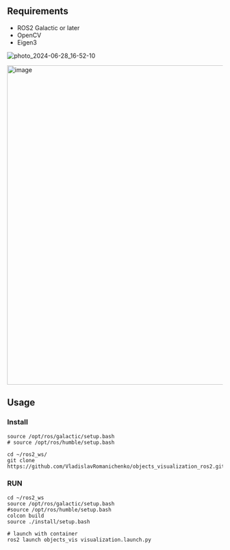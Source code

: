 ## Requirements

- ROS2 Galactic or later
- OpenCV
- Eigen3

![photo_2024-06-28_16-52-10](https://github.com/VladislavRomanichenko/objects_visualization_ros2/assets/131472248/86a8f5c7-517e-40a5-827d-4bfbbd5870ef)

<img width="1280" height="745" alt="image" src="https://github.com/user-attachments/assets/ef48c58e-2f90-48ed-80d3-16f66bf2812e" />


## Usage

### Install

```shell
source /opt/ros/galactic/setup.bash 
# source /opt/ros/humble/setup.bash

cd ~/ros2_ws/
git clone https://github.com/VladislavRomanichenko/objects_visualization_ros2.git

```

### RUN

```shell
cd ~/ros2_ws
source /opt/ros/galactic/setup.bash 
#source /opt/ros/humble/setup.bash
colcon build
source ./install/setup.bash

# launch with container
ros2 launch objects_vis visualization.launch.py 

```
